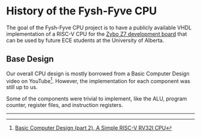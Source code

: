 # History of the Fysh-Fyve CPU

The goal of the Fysh-Fyve CPU project is to have a publicly available VHDL
implementation of a RISC-V CPU for the
[Zybo Z7 development board](https://digilent.com/reference/programmable-logic/zybo-z7/start)
that can be used by future ECE students at the University of Alberta.

## Base Design

Our overall CPU design is mostly borrowed from a Basic Computer Design video on
YouTube[^1]. However, the implementation for each component was still up to us.

Some of the components were trivial to implement, like the ALU, program counter,
register files, and instruction registers.

---

[^1]: [Basic Computer Design (part 2), A Simple RISC-V RV32I CPU](https://www.youtube.com/watch?v=zW2Pmki81ow)
